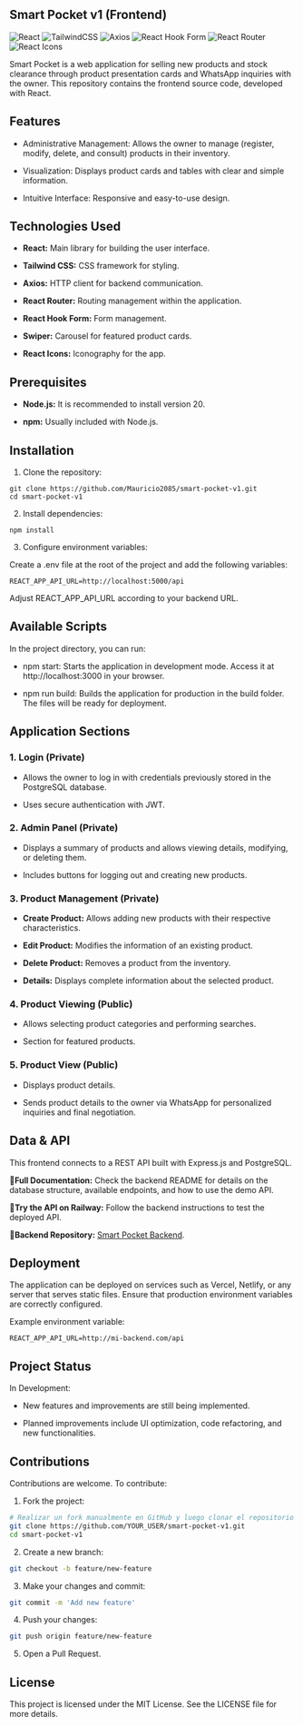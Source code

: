 ## Smart Pocket v1 (Frontend)

![React](https://img.shields.io/badge/React-20232A?style=for-the-badge&logo=react&logoColor=61DAFB)
![TailwindCSS](https://img.shields.io/badge/TailwindCSS-38B2AC?style=for-the-badge&logo=tailwind-css&logoColor=white)
![Axios](https://img.shields.io/badge/Axios-5A29E4?style=for-the-badge&logo=axios&logoColor=white)
![React Hook Form](https://img.shields.io/badge/React_Hook_Form-EC5990?style=for-the-badge&logo=reacthookform&logoColor=white)
![React Router](https://img.shields.io/badge/React_Router-CA4245?style=for-the-badge&logo=reactrouter&logoColor=white)
![React Icons](https://img.shields.io/badge/React_Icons-61DAFB?style=for-the-badge&logo=react&logoColor=white)

Smart Pocket is a web application for selling new products and stock clearance through product presentation cards and WhatsApp inquiries with the owner. This repository contains the frontend source code, developed with React.

## Features

- Administrative Management: Allows the owner to manage (register, modify, delete, and consult) products in their inventory.

- Visualization: Displays product cards and tables with clear and simple information.

- Intuitive Interface: Responsive and easy-to-use design.

## Technologies Used

- **React:** Main library for building the user interface.

- **Tailwind CSS:** CSS framework for styling.

- **Axios:** HTTP client for backend communication.

- **React Router:** Routing management within the application.

- **React Hook Form:** Form management.

- **Swiper:** Carousel for featured product cards.

- **React Icons:** Iconography for the app.

## Prerequisites

- **Node.js:** It is recommended to install version 20.

- **npm:** Usually included with Node.js.

## Installation

1. Clone the repository:

```
git clone https://github.com/Mauricio2085/smart-pocket-v1.git
cd smart-pocket-v1
```

2. Install dependencies:

`npm install`

3. Configure environment variables:

Create a .env file at the root of the project and add the following variables:

`REACT_APP_API_URL=http://localhost:5000/api`

Adjust REACT_APP_API_URL according to your backend URL.

## Available Scripts

In the project directory, you can run:

- npm start: Starts the application in development mode. Access it at http://localhost:3000 in your browser.

- npm run build: Builds the application for production in the build folder. The files will be ready for deployment.

## Application Sections

### 1. Login (Private)

- Allows the owner to log in with credentials previously stored in the PostgreSQL database.

- Uses secure authentication with JWT.

### 2. Admin Panel (Private)

- Displays a summary of products and allows viewing details, modifying, or deleting them.

- Includes buttons for logging out and creating new products.

### 3. Product Management (Private)

- **Create Product:** Allows adding new products with their respective characteristics.

- **Edit Product:** Modifies the information of an existing product.

- **Delete Product:** Removes a product from the inventory.

- **Details:** Displays complete information about the selected product.

### 4. Product Viewing (Public)

- Allows selecting product categories and performing searches.

- Section for featured products.

### 5. Product View (Public)

- Displays product details.

- Sends product details to the owner via WhatsApp for personalized inquiries and final negotiation.

## Data & API

This frontend connects to a REST API built with Express.js and PostgreSQL.

🔹**Full Documentation:** Check the backend README for details on the database structure, available endpoints, and how to use the demo API.

🔹**Try the API on Railway:** Follow the backend instructions to test the deployed API.

🔹**Backend Repository:** [Smart Pocket Backend](https://github.com/Mauricio2085/Smart_Pocket_Backend.git).

## Deployment

The application can be deployed on services such as Vercel, Netlify, or any server that serves static files. Ensure that production environment variables are correctly configured.

Example environment variable:

`REACT_APP_API_URL=http://mi-backend.com/api`

## Project Status

In Development:

- New features and improvements are still being implemented.

- Planned improvements include UI optimization, code refactoring, and new functionalities.

## Contributions

Contributions are welcome. To contribute:

1. Fork the project:

```sh
# Realizar un fork manualmente en GitHub y luego clonar el repositorio forkeado
git clone https://github.com/YOUR_USER/smart-pocket-v1.git
cd smart-pocket-v1
```

2. Create a new branch:

```sh
git checkout -b feature/new-feature
```

3. Make your changes and commit:

```sh
git commit -m 'Add new feature'
```

4. Push your changes:

```sh
git push origin feature/new-feature
```

5. Open a Pull Request.

## License

This project is licensed under the MIT License. See the LICENSE file for more details.
